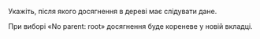 Укажіть, після якого досягнення в дереві має слідувати дане.

При виборі «No parent: root» досягнення буде кореневе у новій вкладці.